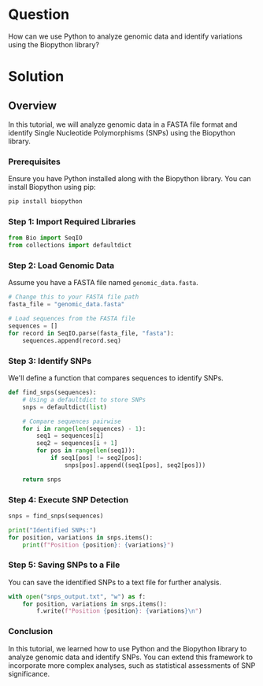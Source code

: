 # Question
How can we use Python to analyze genomic data and identify variations using the Biopython library?

# Solution

## Overview
In this tutorial, we will analyze genomic data in a FASTA file format and identify Single Nucleotide Polymorphisms (SNPs) using the Biopython library. 

### Prerequisites
Ensure you have Python installed along with the Biopython library. You can install Biopython using pip:

```bash
pip install biopython
```

### Step 1: Import Required Libraries

```python
from Bio import SeqIO
from collections import defaultdict
```

### Step 2: Load Genomic Data

Assume you have a FASTA file named `genomic_data.fasta`.

```python
# Change this to your FASTA file path
fasta_file = "genomic_data.fasta"

# Load sequences from the FASTA file
sequences = []
for record in SeqIO.parse(fasta_file, "fasta"):
    sequences.append(record.seq)
```

### Step 3: Identify SNPs

We'll define a function that compares sequences to identify SNPs.

```python
def find_snps(sequences):
    # Using a defaultdict to store SNPs
    snps = defaultdict(list)

    # Compare sequences pairwise
    for i in range(len(sequences) - 1):
        seq1 = sequences[i]
        seq2 = sequences[i + 1]
        for pos in range(len(seq1)):
            if seq1[pos] != seq2[pos]:
                snps[pos].append((seq1[pos], seq2[pos]))

    return snps
```

### Step 4: Execute SNP Detection

```python
snps = find_snps(sequences)

print("Identified SNPs:")
for position, variations in snps.items():
    print(f"Position {position}: {variations}")
```

### Step 5: Saving SNPs to a File

You can save the identified SNPs to a text file for further analysis.

```python
with open("snps_output.txt", "w") as f:
    for position, variations in snps.items():
        f.write(f"Position {position}: {variations}\n")
```

### Conclusion
In this tutorial, we learned how to use Python and the Biopython library to analyze genomic data and identify SNPs. You can extend this framework to incorporate more complex analyses, such as statistical assessments of SNP significance.